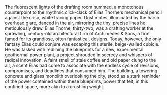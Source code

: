 The fluorescent lights of the drafting room hummed, a monotonous counterpoint to the rhythmic click-clack of Elias Thorne's mechanical pencil against the crisp, white tracing paper.  Dust motes, illuminated by the harsh overhead glare, danced in the air, mirroring the tiny, precise lines he meticulously drew.  Elias Thorne, thirty-two, was a drafting worker at the sprawling, century-old architectural firm of  Archimedes & Sons, a firm famed for its grandiose, often fantastical, designs.  Today, however, the only fantasy Elias could conjure was escaping this sterile, beige-walled cubicle.  He was tasked with redlining the blueprints for a new, experimental geothermal power plant, a project shrouded in secrecy and whispers of radical innovation.  A faint smell of stale coffee and old paper clung to the air, a scent Elias had come to associate with the endless cycle of revisions, compromises, and deadlines that consumed him.  The building, a towering concrete and glass monolith overlooking the city, stood as a stark reminder of the power contained within these blueprints, power that felt, in this confined space, more akin to a crushing weight.
